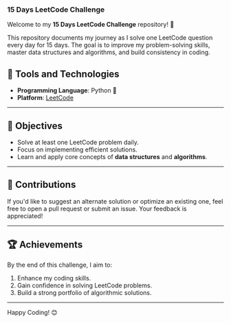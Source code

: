 ### 15 Days LeetCode Challenge

Welcome to my **15 Days LeetCode Challenge** repository! 🚀 

This repository documents my journey as I solve one LeetCode question every day for 15 days. The goal is to improve my problem-solving skills, master data structures and algorithms, and build consistency in coding.

## 🔧 Tools and Technologies
- **Programming Language**: Python 🐍
- **Platform**: [LeetCode](https://leetcode.com)

---

## 🌟 Objectives
- Solve at least one LeetCode problem daily.
- Focus on implementing efficient solutions.
- Learn and apply core concepts of **data structures** and **algorithms**.

---

## 🤝 Contributions
If you'd like to suggest an alternate solution or optimize an existing one, feel free to open a pull request or submit an issue. Your feedback is appreciated!

---

## 🏆 Achievements
By the end of this challenge, I aim to:
1. Enhance my coding skills.
2. Gain confidence in solving LeetCode problems.
3. Build a strong portfolio of algorithmic solutions.

---

Happy Coding! 😊
